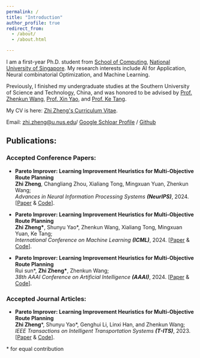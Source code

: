 ```yaml
---
permalink: /
title: "Introduction"
author_profile: true
redirect_from: 
  - /about/
  - /about.html

---
```


I am a first-year Ph.D. student from [School of Computing](https://www.comp.nus.edu.sg/), [National University of Singapore](https://nus.edu.sg/). My research interests include AI for Application, Neural combinatorial Optimization, and Machine Learning. 

Previously, I finished my undergraduate studies at the Southern University of Science and Technology, China, and was honored to be advised by [Prof. Zhenkun Wang](https://scholar.google.com/citations?user=r9ezy2gAAAAJ&hl=en), [Prof. Xin Yao](https://scholar.google.com/citations?hl=en&user=UUtYPl4AAAAJ), and [Prof. Ke Tang](https://scholar.google.com/citations?user=mzLHFbAAAAAJ&hl=en).

My CV is here: [Zhi Zheng's Curriculum Vitae](../assets/CV_Zhi_Zheng.pdf).

Email: zhi.zheng@u.nus.edu/ [Google Schloar Profile](https://scholar.google.com/citations?user=nxJ4qM4AAAAJ&hl=en) / [Github](https://github.com/zz1358m)

## Publications:

### Accepted Conference Papers:

* **Pareto Improver: Learning Improvement Heuristics for Multi-Objective Route Planning**<br>**Zhi Zheng**, Changliang Zhou, Xialiang Tong, Mingxuan Yuan, Zhenkun Wang;<br>*Advances in Neural Information Processing Systems **(NeurIPS)***, 2024. [[Paper](https://scholar.google.com/citations?view_op=view_citation&hl=en&user=nxJ4qM4AAAAJ&citation_for_view=nxJ4qM4AAAAJ:2osOgNQ5qMEC) & [Code](https://github.com/CIAM-Group/NCO_code/tree/main/single_objective/UDC-Large-scale-CO-master)].
* **Pareto Improver: Learning Improvement Heuristics for Multi-Objective Route Planning**<br>**Zhi Zheng\***, Shunyu Yao\*, Zhenkun Wang, Xialiang Tong, Mingxuan Yuan, Ke Tang;<br>*International Conference on Machine Learning **(ICML)***, 2024. [[Paper](https://scholar.google.com/citations?view_op=view_citation&hl=en&user=nxJ4qM4AAAAJ&citation_for_view=nxJ4qM4AAAAJ:9yKSN-GCB0IC) & [Code](https://github.com/CIAM-Group/NCO_code/tree/main/single_objective/DPN-minmaxVRP-master)].

* **Pareto Improver: Learning Improvement Heuristics for Multi-Objective Route Planning**<br>Rui sun\*, **Zhi Zheng\***, Zhenkun Wang;<br>*38th AAAI Conference on Artificial Intelligence **(AAAI)***, 2024. [[Paper](https://scholar.google.com/citations?view_op=view_citation&hl=en&user=nxJ4qM4AAAAJ&citation_for_view=nxJ4qM4AAAAJ:d1gkVwhDpl0C) & [Code](https://github.com/CIAM-Group/NCO_code/tree/main/single_objective/LCH-Regret)].

### Accepted Journal Articles:

* **Pareto Improver: Learning Improvement Heuristics for Multi-Objective Route Planning**<br>**Zhi Zheng**\*, Shunyu Yao\*, Genghui Li, Linxi Han, and Zhenkun Wang;<br>*IEEE Transactions on Intelligent Transportation Systems **(T-ITS)***, 2023. [[Paper](https://scholar.google.com/citations?view_op=view_citation&hl=en&user=nxJ4qM4AAAAJ&citation_for_view=nxJ4qM4AAAAJ:u-x6o8ySG0sC) & [Code](https://github.com/CIAM-Group/NCO_code/tree/main/multi-objective/PI)].

\* for equal contribution
